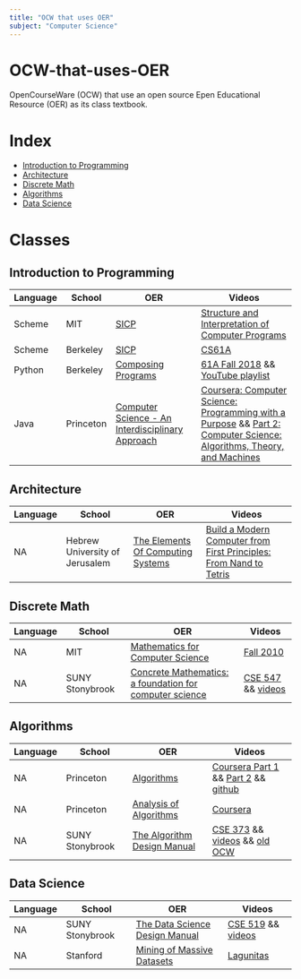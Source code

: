 ```yaml
---
title: "OCW that uses OER"
subject: "Computer Science"
---
```



# OCW-that-uses-OER
OpenCourseWare (OCW) that use an open source Epen Educational Resource (OER) as its class textbook.

# Index

* [Introduction to Programming](#introduction-to-programming)
* [Architecture](#architecture)
* [Discrete Math](#discrete-math)
* [Algorithms](#algorithms)
* [Data Science](#data-science)

# Classes

## Introduction to Programming

Language | School | OER | Videos
---------|--------|-----|--------
Scheme | MIT | [SICP](https://mitpress.mit.edu/sites/default/files/sicp/index.html) | [Structure and Interpretation of Computer Programs](https://ocw.mit.edu/courses/electrical-engineering-and-computer-science/6-001-structure-and-interpretation-of-computer-programs-spring-2005/video-lectures/)
Scheme | Berkeley | [SICP](https://mitpress.mit.edu/sites/default/files/sicp/index.html) | [CS61A](https://archive.org/details/ucberkeley-webcast-PL3E89002AA9B9879E?sort=titleSorter)
Python | Berkeley | [Composing Programs](https://composingprograms.com/) | [61A Fall 2018](https://inst.eecs.berkeley.edu/~cs61a/fa18/) && [YouTube playlist](https://www.youtube.com/user/papajohnno/playlists)
Java | Princeton | [Computer Science - An Interdisciplinary Approach](https://introcs.cs.princeton.edu/java/home/) | [Coursera: Computer Science: Programming with a Purpose](https://www.coursera.org/learn/cs-programming-java) && [Part 2: Computer Science: Algorithms, Theory, and Machines](https://www.coursera.org/learn/cs-algorithms-theory-machines)



## Architecture

Language | School | OER | Videos
---------|--------|-----|--------
NA | Hebrew University of Jerusalem | [The Elements Of Computing Systems](https://archive.org/details/TheElementsOfComputingSystems_201408) | [Build a Modern Computer from First Principles: From Nand to Tetris](https://www.coursera.org/learn/build-a-computer)


## Discrete Math


Language | School | OER | Videos
---------|--------|-----|--------
NA | MIT | [Mathematics for Computer Science](https://ocw.mit.edu/courses/electrical-engineering-and-computer-science/6-042j-mathematics-for-computer-science-spring-2015/readings/) | [Fall 2010](https://ocw.mit.edu/courses/electrical-engineering-and-computer-science/6-042j-mathematics-for-computer-science-fall-2010/video-lectures/)
NA | SUNY Stonybrook | [Concrete Mathematics: a foundation for computer science](https://archive.org/details/B-001-002-135) | [CSE 547](https://www3.cs.stonybrook.edu/~skiena/547/) && [videos](https://www3.cs.stonybrook.edu/~algorith/math-video/)

## Algorithms
Language | School | OER | Videos
---------|--------|-----|--------
NA | Princeton | [Algorithms](https://algs4.cs.princeton.edu/home/) | [Coursera Part 1](https://www.coursera.org/learn/algorithms-part1/) && [Part 2](https://www.coursera.org/learn/algorithms-part2) && [github](https://github.com/kevin-wayne/algs4)
NA | Princeton | [Analysis of Algorithms](https://aofa.cs.princeton.edu/home/) | [Coursera](https://www.coursera.org/learn/analysis-of-algorithms)
NA | SUNY Stonybrook | [The Algorithm Design Manual](http://www8.cs.umu.se/kurser/TDBAfl/VT06/algorithms/BOOK/BOOK/BOOK.HTM) | [CSE 373](https://www3.cs.stonybrook.edu/~skiena/373/) && [videos](https://www3.cs.stonybrook.edu/~skiena/373/videos/) && [old OCW](https://www.youtube.com/watch?v=ZFjhkohHdAA&list=PLOtl7M3yp-DV69F32zdK7YJcNXpTunF2b)

## Data Science

Language | School | OER | Videos
---------|--------|-----|--------
NA | SUNY Stonybrook | [The Data Science Design Manual](https://archive.org/details/TheDataScienceDesignManual) | [CSE 519](http://www3.cs.stonybrook.edu/~skiena/519/) && [videos](http://www3.cs.stonybrook.edu/~skiena/data-manual/lectures/)
NA | Stanford | [Mining of Massive Datasets](http://mmds.org/#ver21) | [Lagunitas](https://lagunita.stanford.edu/courses/course-v1:ComputerScience+MMDS+SelfPaced/about)

